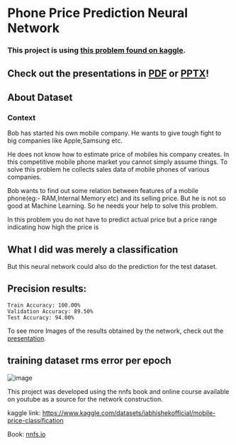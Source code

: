 # Phone Price Prediction Neural Network



### This project is using [this problem found on kaggle](https://www.kaggle.com/datasets/iabhishekofficial/mobile-price-classification).

## Check out the presentations in [PDF](https://github.com/TeuPremium/Phone_Price_Prediction/blob/main/Presentation.pdf) or [PPTX](https://github.com/TeuPremium/Phone_Price_Prediction/blob/main/Projec%20Presentation.pptx)!


## About Dataset
### Context
Bob has started his own mobile company. He wants to give tough fight to big companies like Apple,Samsung etc.

He does not know how to estimate price of mobiles his company creates. In this competitive mobile phone market you cannot simply assume things. To solve this problem he collects sales data of mobile phones of various companies.

Bob wants to find out some relation between features of a mobile phone(eg:- RAM,Internal Memory etc) and its selling price. But he is not so good at Machine Learning. So he needs your help to solve this problem.

In this problem you do not have to predict actual price but a price range indicating how high the price is

## What I did was merely a classification 
But this neural network could also do the prediction for the test dataset.


## Precision results:

    Train Accuracy: 100.00%
    Validation Accuracy: 89.50%
    Test Accuracy: 94.00%

To see more Images of the results obtained by the network, check out the [presentation](https://github.com/TeuPremium/Phone_Price_Prediction/blob/main/Presentation.pdf).
## training dataset rms error per epoch
    
![image](https://github.com/TeuPremium/Phone_Price_Prediction/assets/50275359/3435effe-c729-4475-848b-c1981feaca4e)

This project was developed using the nnfs book and online course available on youtube as a source for the network construction.

kaggle link:
https://www.kaggle.com/datasets/iabhishekofficial/mobile-price-classification

Book:
[nnfs.io](https://nnfs.io/)
